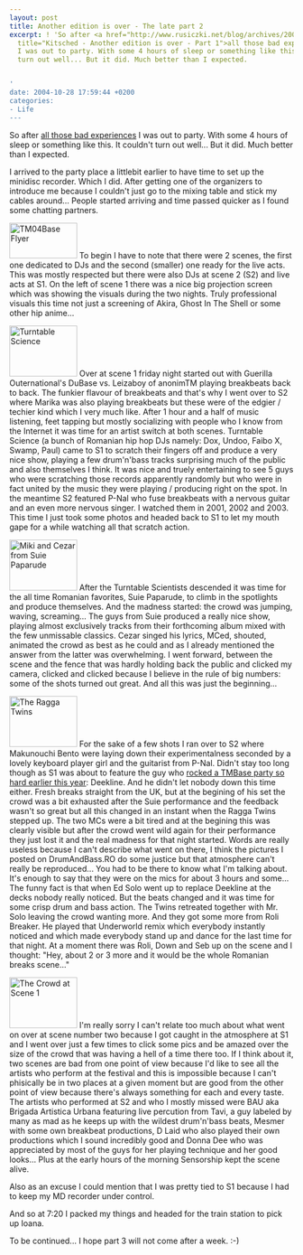 ```yaml
---
layout: post
title: Another edition is over - The late part 2
excerpt: ! 'So after <a href="http://www.rusiczki.net/blog/archives/2004/10/19/another_edition_is_over_part_1"
  title="Kitsched - Another edition is over - Part 1">all those bad experiences</a>
  I was out to party. With some 4 hours of sleep or something like this. It couldn''t
  turn out well... But it did. Much better than I expected.


'
date: 2004-10-28 17:59:44 +0200
categories:
- Life
---
```

So after <a href="http://www.rusiczki.net/blog/archives/2004/10/19/another_edition_is_over_part_1" title="Kitsched - Another edition is over - Part 1">all those bad experiences</a> I was out to party. With some 4 hours of sleep or something like this. It couldn't turn out well... But it did. Much better than I expected.

<a id="more"></a><a id="more-330"></a>

I arrived to the party place a littlebit earlier to have time to set up the minidisc recorder. Which I did. After getting one of the organizers to introduce me because I couldn't just go to the mixing table and stick my cables around... People started arriving and time passed quicker as I found some chatting partners.

<a href="http://www.rusiczki.net/blog/blogpics/tm04base_flyer.php" onclick="window.open('http://www.rusiczki.net/blog/blogpics/tm04base_flyer.php','popup','width=640,height=337,scrollbars=no,resizable=no,toolbar=no,directories=no,location=no,menubar=no,status=no,left=0,top=0'); return false"><img src="http://www.rusiczki.net/blog/blogpics/tm04base_flyer-thumb.jpg" width="120" height="63" border="0" class="postimage" alt="TM04Base Flyer" /></a> To begin I have to note that there were 2 scenes, the first one dedicated to DJs and the second (smaller) one ready for the live acts. This was mostly respected but there were also DJs at scene 2 (S2) and live acts at S1. On the left of scene 1 there was a nice big projection screen which was showing the visuals during the two nights. Truly professional visuals this time not just a screening of Akira, Ghost In The Shell or some other hip anime...

<a href="http://www.rusiczki.net/blog/blogpics/tm04base_turntable_science.php" onclick="window.open('http://www.rusiczki.net/blog/blogpics/tm04base_turntable_science.php','popup','width=800,height=600,scrollbars=no,resizable=no,toolbar=no,directories=no,location=no,menubar=no,status=no,left=0,top=0'); return false"><img src="http://www.rusiczki.net/blog/blogpics/tm04base_turntable_science-thumb.jpg" width="120" height="90" border="0" alt="Turntable Science" class="postimage" /></a> Over at scene 1 friday night started out with Guerilla Outernational's DuBase vs. Leizaboy of anonimTM playing breakbeats back to back. The funkier flavour of breakbeats and that's why I went over to S2 where Marika was also playing breakbeats but these were of the edgier / techier kind which I very much like. After 1 hour and a half of music listening, feet tapping but mostly socializing with people who I know from the Internet it was time for an artist switch at both scenes. Turntable Science (a bunch of Romanian hip hop DJs namely: Dox, Undoo, Faibo X, Swamp, Paul) came to S1 to scratch their fingers off and produce a very nice show, playing a few drum'n'bass tracks surprising much of the public and also themselves I think. It was nice and truely entertaining to see 5 guys who were scratching those records apparently randomly but who were in fact united by the music they were playing / producing right on the spot. In the meantime S2 featured P-Nal who fuse breakbeats with a nervous guitar and an even more nervous singer. I watched them in 2001, 2002 and 2003. This time I just took some photos and headed back to S1 to let my mouth gape for a while watching all that scratch action.

<a href="http://www.rusiczki.net/blog/blogpics/tm04base_suie_paparude.php" onclick="window.open('http://www.rusiczki.net/blog/blogpics/tm04base_suie_paparude.php','popup','width=800,height=600,scrollbars=no,resizable=no,toolbar=no,directories=no,location=no,menubar=no,status=no,left=0,top=0'); return false"><img src="http://www.rusiczki.net/blog/blogpics/tm04base_suie_paparude-thumb.jpg" width="120" height="90" border="0" alt="Miki and Cezar from Suie Paparude" class="postimage" /></a> After the Turntable Scientists descended it was time for the all time Romanian favorites, Suie Paparude, to climb in the spotlights and produce themselves. And the madness started: the crowd was jumping, waving, screaming... The guys from Suie produced a really nice show, playing almost exclusively tracks from their forthcoming album mixed with the few unmissable classics. Cezar singed his lyrics, MCed, shouted, animated the crowd as best as he could and as I already mentioned the answer from the latter was overwhelming. I went forward, between the scene and the fence that was hardly holding back the public and clicked my camera, clicked and clicked because I believe in the rule of big numbers: some of the shots turned out great. And all this was just the beginning...

<a href="http://www.rusiczki.net/blog/blogpics/tm04base_the_ragga_twins.php" onclick="window.open('http://www.rusiczki.net/blog/blogpics/tm04base_the_ragga_twins.php','popup','width=800,height=600,scrollbars=no,resizable=no,toolbar=no,directories=no,location=no,menubar=no,status=no,left=0,top=0'); return false"><img src="http://www.rusiczki.net/blog/blogpics/tm04base_the_ragga_twins-thumb.jpg" width="120" height="90" border="0" alt="The Ragga Twins" class="postimage" /></a> For the sake of a few shots I ran over to S2 where Makunouchi Bento were laying down their experimentalness seconded by a lovely keyboard player girl and the guitarist from P-Nal. Didn't stay too long though as S1 was about to feature the guy who <a href="http://www.rusiczki.net/blog/archives/2004/03/24/ssx_3_game_footage_deekline_live_at_timisoara.php" title="A post with some videos I filmed at that party">rocked a TMBase party so hard earlier this year</a>: Deekline. And he didn't let nobody down this time either. Fresh breaks straight from the UK, but at the begining of his set the crowd was a bit exhausted after the Suie performance and the feedback wasn't so great but all this changed in an instant when the Ragga Twins stepped up. The two MCs were a bit tired and at the begining this was clearly visible but after the crowd went wild again for their performance they just lost it and the real madness for that night started. Words are really useless because I can't describe what went on there, I think the pictures I posted on DrumAndBass.RO do some justice but that atmosphere can't really be reproduced... You had to be there to know what I'm talking about. It's enough to say that they were on the mics for about 3 hours and some... The funny fact is that when Ed Solo went up to replace Deekline at the decks nobody really noticed. But the beats changed and it was time for some crisp drum and bass action. The Twins retreated together with Mr. Solo leaving the crowd wanting more. And they got some more from Roli Breaker. He played that Underworld remix which everybody instantly noticed and which made everybody stand up and dance for the last time for that night. At a moment there was Roli, Down and Seb up on the scene and I thought: "Hey, about 2 or 3 more and it would be the whole Romanian breaks scene..."

<a href="http://www.rusiczki.net/blog/blogpics/tm04base_friday_crowd.php" onclick="window.open('http://www.rusiczki.net/blog/blogpics/tm04base_friday_crowd.php','popup','width=800,height=600,scrollbars=no,resizable=no,toolbar=no,directories=no,location=no,menubar=no,status=no,left=0,top=0'); return false"><img src="http://www.rusiczki.net/blog/blogpics/tm04base_friday_crowd-thumb.jpg" width="120" height="90" border="0" alt="The Crowd at Scene 1" class="postimage" /></a> I'm really sorry I can't relate too much about what went on over at scene number two because I got caught in the atmosphere at S1 and I went over just a few times to click some pics and be amazed over the size of the crowd that was having a hell of a time there too. If I think about it, two scenes are bad from one point of view because I'd like to see all the artists who perform at the festival and this is impossible because I can't phisically be in two places at a given moment but are good from the other point of view because there's always something for each and every taste. The artists who performed at S2 and who I mostly missed were BAU aka Brigada Artistica Urbana featuring live percution from Tavi, a guy labeled by many as mad as he keeps up with the wildest drum'n'bass beats, Mesmer with some own breakbeat productions, D Laid who also played their own productions which I sound incredibly good and Donna Dee who was appreciated by most of the guys for her playing technique and her good looks... Plus at the early hours of the morning Sensorship kept the scene alive.

Also as an excuse I could mention that I was pretty tied to S1 because I had to keep my MD recorder under control.

And so at 7:20 I packed my things and headed for the train station to pick up Ioana.

To be continued... I hope part 3 will not come after a week. :-)

